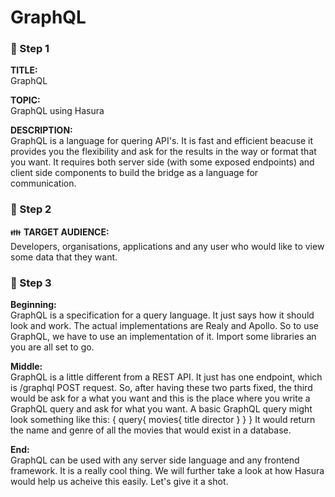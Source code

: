 # GraphQL

### :pushpin: Step 1
**TITLE:**    
GraphQL

**TOPIC:**    
GraphQL using Hasura

**DESCRIPTION:**    
GraphQL is a language for quering API's. It is fast and efficient beacuse it provides you the flexibility and ask for the results in the way or format that you want. It requires both server side (with some exposed endpoints) and client side components to build the bridge as a language for communication. 

### :pushpin: Step 2
:family: **TARGET AUDIENCE:**    
Developers, organisations, applications and any user who would like to view some data that they want. 

### :pushpin: Step 3

**Beginning:**    
GraphQL is a specification for a query language. It just says how it should look and work. The actual implementations are Realy and Apollo. So to use GraphQL, we have to use an implementation of it. Import some libraries an you are all set to go.

**Middle:**    
GraphQL is a little different from a REST API. It just has one endpoint, which is /graphql POST request. So, after having these two parts fixed, the third would be ask for a what you want and this is the place where you write a GraphQL query and ask for what you want. A basic GraphQL query might look something like this:
{
query{
        movies{
                title
                director
                }
        }
}
It would return the name and genre of all the movies that would exist in a database.

**End:**    
GraphQL can be used with any server side language and any frontend framework. It is a really cool thing. We will further take a look at how Hasura would help us acheive this easily. Let's give it a shot.
